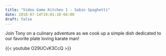 ```yaml
---
title: "Video Game Kitchen 1 - Sabin Spaghetti"
date: 2018-07-14T19:01:18-04:00
draft: false
---
```


Join Tony on a culinary adventure as we cook up a simple dish dedicated to our favorite plate loving karate man!

{{< youtube O29UCvK3CcQ >}}